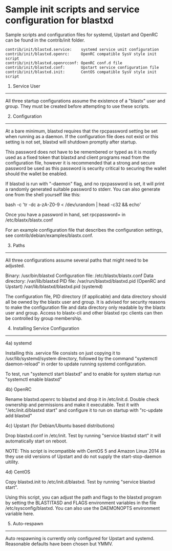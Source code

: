 Sample init scripts and service configuration for blastxd
==========================================================

Sample scripts and configuration files for systemd, Upstart and OpenRC
can be found in the contrib/init folder.

    contrib/init/blastxd.service:    systemd service unit configuration
    contrib/init/blastxd.openrc:     OpenRC compatible SysV style init script
    contrib/init/blastxd.openrcconf: OpenRC conf.d file
    contrib/init/blastxd.conf:       Upstart service configuration file
    contrib/init/blastxd.init:       CentOS compatible SysV style init script

1. Service User
---------------------------------

All three startup configurations assume the existence of a "blastx" user
and group.  They must be created before attempting to use these scripts.

2. Configuration
---------------------------------

At a bare minimum, blastxd requires that the rpcpassword setting be set
when running as a daemon.  If the configuration file does not exist or this
setting is not set, blastxd will shutdown promptly after startup.

This password does not have to be remembered or typed as it is mostly used
as a fixed token that blastxd and client programs read from the configuration
file, however it is recommended that a strong and secure password be used
as this password is security critical to securing the wallet should the
wallet be enabled.

If blastxd is run with "-daemon" flag, and no rpcpassword is set, it will
print a randomly generated suitable password to stderr.  You can also
generate one from the shell yourself like this:

bash -c 'tr -dc a-zA-Z0-9 < /dev/urandom | head -c32 && echo'

Once you have a password in hand, set rpcpassword= in /etc/blastx/blastx.conf

For an example configuration file that describes the configuration settings,
see contrib/debian/examples/blastx.conf.

3. Paths
---------------------------------

All three configurations assume several paths that might need to be adjusted.

Binary:              /usr/bin/blastxd
Configuration file:  /etc/blastx/blastx.conf
Data directory:      /var/lib/blastxd
PID file:            /var/run/blastxd/blastxd.pid (OpenRC and Upstart)
                     /var/lib/blastxd/blastxd.pid (systemd)

The configuration file, PID directory (if applicable) and data directory
should all be owned by the blastx user and group.  It is advised for security
reasons to make the configuration file and data directory only readable by the
blastx user and group.  Access to blastx-cli and other blastxd rpc clients
can then be controlled by group membership.

4. Installing Service Configuration
-----------------------------------

4a) systemd

Installing this .service file consists on just copying it to
/usr/lib/systemd/system directory, followed by the command
"systemctl daemon-reload" in order to update running systemd configuration.

To test, run "systemctl start blastxd" and to enable for system startup run
"systemctl enable blastxd"

4b) OpenRC

Rename blastxd.openrc to blastxd and drop it in /etc/init.d.  Double
check ownership and permissions and make it executable.  Test it with
"/etc/init.d/blastxd start" and configure it to run on startup with
"rc-update add blastxd"

4c) Upstart (for Debian/Ubuntu based distributions)

Drop blastxd.conf in /etc/init.  Test by running "service blastxd start"
it will automatically start on reboot.

NOTE: This script is incompatible with CentOS 5 and Amazon Linux 2014 as they
use old versions of Upstart and do not supply the start-stop-daemon uitility.

4d) CentOS

Copy blastxd.init to /etc/init.d/blastxd. Test by running "service blastxd start".

Using this script, you can adjust the path and flags to the blastxd program by
setting the BLASTITASD and FLAGS environment variables in the file
/etc/sysconfig/blastxd. You can also use the DAEMONOPTS environment variable here.

5. Auto-respawn
-----------------------------------

Auto respawning is currently only configured for Upstart and systemd.
Reasonable defaults have been chosen but YMMV.
